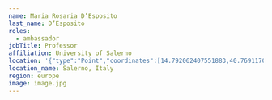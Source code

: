 ```yaml
---
name: Maria Rosaria D’Esposito
last_name: D’Esposito
roles:
  - ambassador
jobTitle: Professor
affiliation: University of Salerno
location: '{"type":"Point","coordinates":[14.792062407551883,40.76911700423897]}'
location_name: Salerno, Italy
region: europe
image: image.jpg
---
```


